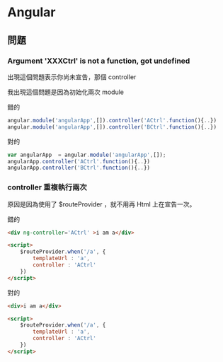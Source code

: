 # Angular 


## 問題

### Argument 'XXXCtrl' is not a function, got undefined

出現這個問題表示你尚未宣告，那個 controller 

我出現這個問題是因為初始化兩次 module

錯的

```js
angular.module('angularApp',[]).controller('ACtrl'.function(){..})
angular.module('angularApp',[]).controller('BCtrl'.function(){..})
```
對的

```js
var angularApp  = angular.module('angularApp',[]);
angularApp.controller('ACtrl'.function(){..})
angularApp.controller('BCtrl'.function(){..})
```

### controller 重複執行兩次

原因是因為使用了 $routeProvider ，就不用再 Html 上在宣告一次。

錯的

```html
<div ng-controller='ACtrl' >i am a</div>

<script>
	$routeProvider.when('/a', {
		templateUrl : 'a',
		controller : 'ACtrl'
	})
</script>

```

對的

```html
<div>i am a</div>

<script>
	$routeProvider.when('/a', {
		templateUrl : 'a',
		controller : 'ACtrl'
	})
</script>

```


